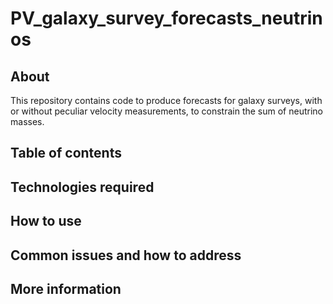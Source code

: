 # PV_galaxy_survey_forecasts_neutrinos

## About
This repository contains code to produce forecasts for galaxy surveys, with or without peculiar velocity measurements, to constrain the sum of neutrino masses.


## Table of contents


## Technologies required


## How to use 


## Common issues and how to address


## More information

